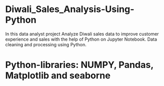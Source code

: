 # Diwali_Sales_Analysis-Using-Python
In this data analyst project Analyze Diwali sales data to improve customer experience and sales with the help of Python on Jupyter Notebook.
Data cleaning and processing using Python.
# Python-libraries: NUMPY, Pandas, Matplotlib and seaborne
